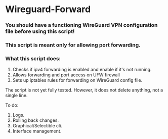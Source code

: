 # Wireguard-Forward
<h3>You should have a functioning WireGuard VPN configuration file before using this script!</h3>
<h3>This script is meant only for allowing port forwarding.</h3>


<h3>What this script does:</h3>

<ol>
  <li>Checks if ipv4 forwarding is enabled and enable if it's not running.</li>
  <li>Allows forwarding and port access on UFW firewall</li>
  <li>Sets up iptables rules for forwarding on WireGuard config file.</li>
</ol>

The script is not yet fully tested. However, it does not delete anything, not a single line.


To do:
<ol>
  <li>Logs.</li>
  <li>Rolling back changes.</li>
  <li>Graphical/Selectible cli.</li>
  <li>Interface management.</li>
</ol>
